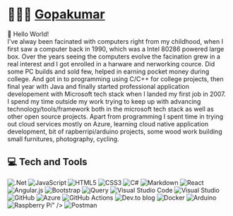 # 👨🏻‍💻 [Gopakumar](https://www.beneathabstraction.com/)

:wave: Hello World!   
I've alway been facinated with computers right from my childhood, when I first saw a computer back in 1990, which was a Intel 80286 powered large box. Over the years seeing the computers evolve the facination grew in a real interest and I got enrolled in a harware and nerworking cource. Did some PC builds and sold few, helped in earning pocket money during college. And got in to programming using C/C++ for college projects, then final year with Java and finally started professional application developement with Microsoft tech stack when I landed my first job in 2007.  
I spend my time outside my work trying to keep up with advancing technology/tools/framework both in the microsoft tech stack as well as other open source projects. Apart from programming I spent time in trying out cloud services mostly on Azure, learning cloud native application development, bit of rapberripi/arduino projects, some wood work building small furnitures, photography, cycling.

## 💻 Tech and Tools

<!-- START OF TECH STACK -->
<img alt=".Net" src="https://img.shields.io/badge/.NET-5C2D91?style=for-the-badge&logo=.net&logoColor=white"/> <img alt="JavaScript" src="https://img.shields.io/badge/javascript-%23323330.svg?style=for-the-badge&logo=javascript&logoColor=%23F7DF1E"/> <img alt="HTML5" src="https://img.shields.io/badge/html5-%23E34F26.svg?style=for-the-badge&logo=html5&logoColor=white"/> <img alt="CSS3" src="https://img.shields.io/badge/css3-%231572B6.svg?style=for-the-badge&logo=css3&logoColor=white"/> <img alt="C#" src="https://img.shields.io/badge/c%23-%23239120.svg?style=for-the-badge&logo=c-sharp&logoColor=white"/> <img alt="Markdown" src="https://img.shields.io/badge/markdown-%23000000.svg?style=for-the-badge&logo=markdown&logoColor=white"/> <img alt="React" src="https://img.shields.io/badge/react-%2320232a.svg?style=for-the-badge&logo=react&logoColor=%2361DAFB"/> 	<img alt="Angular.js" src="https://img.shields.io/badge/angular.js-%23E23237.svg?style=for-the-badge&logo=angularjs&logoColor=white"/> <img alt="Bootstrap" src="https://img.shields.io/badge/bootstrap-%23563D7C.svg?style=for-the-badge&logo=bootstrap&logoColor=white"/> <img alt="jQuery" src="https://img.shields.io/badge/jquery-%230769AD.svg?style=for-the-badge&logo=jquery&logoColor=white"/> <img alt="Visual Studio Code" src="https://img.shields.io/badge/VisualStudioCode-0078d7.svg?style=for-the-badge&logo=visual-studio-code&logoColor=white"/> <img alt="Visual Studio" src="https://img.shields.io/badge/VisualStudio-5C2D91.svg?style=for-the-badge&logo=visual-studio&logoColor=white"/> <img alt="GitHub" src="https://img.shields.io/badge/github-%23121011.svg?style=for-the-badge&logo=github&logoColor=white"/> <img alt="Azure" src="https://img.shields.io/badge/azure-%230072C6.svg?style=for-the-badge&logo=azure-devops&logoColor=white"/> <img alt="GitHub Actions" src="https://img.shields.io/badge/githubactions-%232671E5.svg?style=for-the-badge&logo=githubactions&logoColor=white"/> <img alt="Dev.to blog" src="https://img.shields.io/badge/dev.to-0A0A0A?style=for-the-badge&logo=dev.to&logoColor=white" > <img alt="Docker" src="https://img.shields.io/badge/docker-%230db7ed.svg?style=for-the-badge&logo=docker&logoColor=white"/> <img alt="Arduino" src="https://img.shields.io/badge/-Arduino-00979D?style=for-the-badge&logo=Arduino&logoColor=white"/> <img alt="Raspberry Pi" src="https://img.shields.io/badge/-RaspberryPi-C51A4A?style=for-the-badge&logo=Raspberry-Pi"/>" /> <img alt="Postman" src="https://img.shields.io/badge/Postman-FF6C37?style=for-the-badge&logo=postman&logoColor=red" />
<!-- END OF TECH STACK -->

